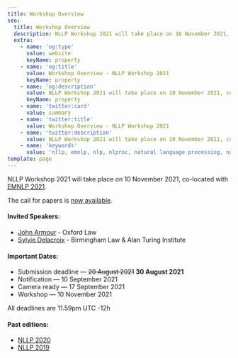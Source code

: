 ```yaml
---
title: Workshop Overview
seo:
  title: Workshop Overview
  description: NLLP Workshop 2021 will take place on 10 November 2021, co-located with EMNLP 2021.
  extra:
    - name: 'og:type'
      value: website
      keyName: property
    - name: 'og:title'
      value: Workshop Overview - NLLP Workshop 2021
      keyName: property
    - name: 'og:description'
      value: NLLP Workshop 2021 will take place on 10 November 2021, co-located with EMNLP 2021. 
      keyName: property
    - name: 'twitter:card'
      value: summary
    - name: 'twitter:title'
      value: Workshop Overview - NLLP Workshop 2021
    - name: 'twitter:description'
      value: NLLP Workshop 2021 will take place on 10 November 2021, co-located with EMNLP 2021.
    - name: 'keywords'
      value: 'nllp, emnlp, nlp, nlproc, natural language processing, natural legal language processing, legal text, legal domain language'
template: page
---
```


NLLP Workshop 2021 will take place on 10 November 2021, co-located with [EMNLP 2021](https://2021.emnlp.org/). 

The call for papers is [now available](https://nllpw.org/workshop/call/).

#### Invited Speakers:
- [John Armour](https://www.law.ox.ac.uk/people/john-armour) - Oxford Law
- [Sylvie Delacroix](https://www.birmingham.ac.uk/staff/profiles/law/delacroix-sylvie.aspx) - Birmingham Law & Alan Turing Institute

#### Important Dates:
- Submission deadline ― ~~20 August 2021~~ **30 August 2021**
- Notification ― 10 September 2021
- Camera ready ― 17 September 2021
- Workshop ― 10 November 2021

All deadlines are 11.59pm UTC -12h

#### Past editions:
- [NLLP 2020](https://sites.google.com/view/nllp/home)
- [NLLP 2019](https://sites.google.com/view/nllp/nllp-2019)
